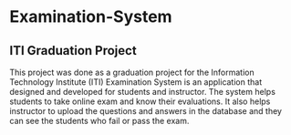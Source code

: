 # Examination-System
## ITI Graduation Project
This project was done as a graduation project for the Information Technology Institute (ITI)
Examination System is an application that designed and developed for students and instructor. The system helps students to take online exam and know their evaluations. It also helps instructor to upload the questions and answers in the database and they can see the students who fail or pass the exam. 
